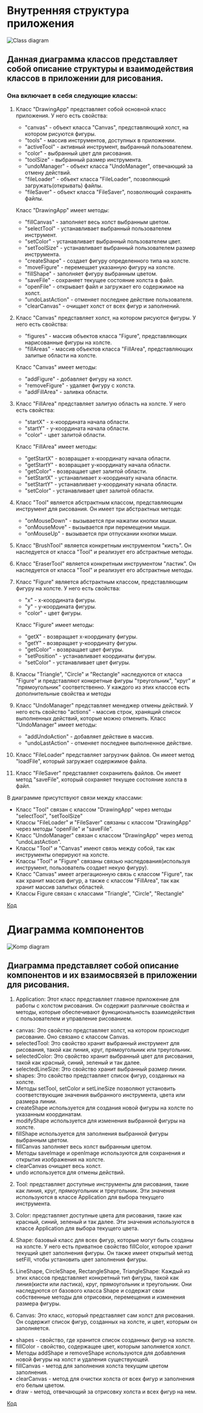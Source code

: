 # Внутренняя структура приложения
![Class diagram](https://github.com/UnVeh/reposit/blob/master/diagrams/class.png)
## Данная диаграмма классов представляет собой описание структуры и взаимодействия классов в приложении для рисования.

### Она включает в себя следующие классы:

1. Класс "DrawingApp" представляет собой основной класс приложения. У него есть свойства:
   - "canvas" - объект класса "Canvas", представляющий холст, на котором рисуются фигуры.
   - "tools" - массив инструментов, доступных в приложении.
   - "activeTool" - активный инструмент, выбранный пользователем.
   - "color" - выбранный цвет для рисования.
   - "toolSize" - выбранный размер инструмента.
   - "undoManager" - объект класса "UndoManager", отвечающий за отмену действий.
   - "fileLoader" - объект класса "FileLoader", позволяющий загружать(открывать) файлы.
   - "fileSaver" - объект класса "FileSaver", позволяющий сохранять файлы.

   Класс "DrawingApp" имеет методы:
   - "fillCanvas" - заполняет весь холст выбранным цветом.
   - "selectTool" - устанавливает выбранный пользователем инструмент.
   - "setColor" - устанавливает выбранный пользователем цвет.
   - "setToolSize" - устанавливает выбранный пользователем размер инструмента.
   - "createShape" - создает фигуру определенного типа на холсте.
   - "moveFigure" - перемещает указанную фигуру на холсте.
   - "fillShape" - заполняет фигуру выбранным цветом.
   - "saveFile" - сохраняет текущее состояние холста в файл.
   - "openFile" - открывает файл и загружает его содержимое на холст.
   - "undoLastAction" - отменяет последнее действие пользователя.
   - "clearCanvas" - очищает холст от всех фигур и заполнений.

2. Класс "Canvas" представляет холст, на котором рисуются фигуры. У него есть свойства:
   - "figures" - массив объектов класса "Figure", представляющих нарисованные фигуры на холсте.
   - "fillAreas" - массив объектов класса "FillArea", представляющих залитые области на холсте.

   Класс "Canvas" имеет методы:
   - "addFigure" - добавляет фигуру на холст.
   - "removeFigure" - удаляет фигуру с холста.
   - "addFillArea" - заливка области.

3. Класс "FillArea" представляет залитую область на холсте. У него есть свойства:
   - "startX" - x-координата начала области.
   - "startY" - y-координата начала области.
   - "color" - цвет залитой области.

   Класс "FillArea" имеет методы:
   - "getStartX" - возвращает x-координату начала области.
   - "getStartY" - возвращает y-координату начала области.
   - "getColor" - возвращает цвет залитой области.
   - "setStartX" - устанавливает x-координату начала области.
   - "setStartY" - устанавливает y-координату начала области.
   - "setColor" - устанавливает цвет залитой области.

4. Класс "Tool" является абстрактным классом, представляющим инструмент для рисования. Он имеет три абстрактных метода:
   - "onMouseDown" - вызывается при нажатии кнопки мыши.
   - "onMouseMove" - вызывается при перемещении мыши.
   - "onMouseUp" - вызывается при отпускании кнопки мыши.

5. Класс "BrushTool" является конкретным инструментом "кисть". Он наследуется от класса "Tool" и реализует его абстрактные методы.

6. Класс "EraserTool" является конкретным инструментом "ластик". Он наследуется от класса "Tool" и реализует его абстрактные методы.

7. Класс "Figure" является абстрактным классом, представляющим фигуру на холсте. У него есть свойства:
   - "x" - x-координата фигуры.
   - "y" - y-координата фигуры.
   - "color" - цвет фигуры.

   Класс "Figure" имеет методы:
   - "getX" - возвращает x-координату фигуры.
   - "getY" - возвращает y-координату фигуры.
   - "getColor" - возвращает цвет фигуры.
   - "setPosition" - устанавливает координаты фигуры.
   - "setColor" - устанавливает цвет фигуры.

8. Классы "Triangle", "Circle" и "Rectangle" наследуются от класса "Figure" и представляют конкретные фигуры
 "треугольник", "круг" и "прямоугольник" соответственно. У каждого из этих классов есть дополнительные свойства и методы

9. Класс "UndoManager" представляет менеджер отмены действий. У него есть свойство "actions" - массив строк, хранящий список выполненных действий, которые можно отменить. Класс "UndoManager" имеет методы:
   - "addUndoAction" - добавляет действие в массив.
   - "undoLastAction" - отменяет последнее выполненное действие.

10. Класс "FileLoader" представляет загрузчик файлов. Он имеет метод "loadFile", который загружает содержимое файла.

11. Класс "FileSaver" представляет сохранитель файлов. Он имеет метод "saveFile", который сохраняет текущее состояние холста в файл.

В диаграмме присутствуют связи между классами:
- Класс "Tool" связан с классом "DrawingApp" через методы "selectTool", "setToolSize"
- Классы "FileLoader" и "FileSaver" связаны с классом "DrawingApp" через методы "openFile" и "saveFile".
- Класс "UndoManager" связан с классом "DrawingApp" через метод "undoLastAction".
- Классы "Tool" и "Canvas" имеют связь между собой, так как инструменты оперируют на холсте.
- Классы "Tool" и "Figure" связаны связью наследования(используя инструмент, пользователь создает некую фигуру).
- Класс "Canvas" имеет агрегационную связь с классом "Figure", так как хранит массив фигур, а также с классом "FillArea", так как хранит массив залитых областей.
- Классы Figure связан с классами "Triangle", "Circle", "Rectangle"

[Код](https://github.com/UnVeh/reposit/blob/master/diagrams/class.puml)

# Диаграмма компонентов

![Komp diagram](https://github.com/UnVeh/reposit/blob/master/diagrams/komp.png)

## Диаграмма представляет собой описание компонентов и их взаимосвязей в приложении для рисования.

1. Application: Этот класс представляет главное приложение для работы с холстом рисования. Он содержит различные свойства и методы, которые обеспечивают функциональность взаимодействия с пользователем и управление рисованием.
  - canvas: Это свойство представляет холст, на котором происходит рисование. Оно связано с классом Canvas.
  - selectedTool: Это свойство хранит выбранный инструмент для рисования, такой как линия, круг, прямоугольник или треугольник.
  - selectedColor: Это свойство хранит выбранный цвет для рисования, такой как красный, синий, зеленый и так далее.
  - selectedLineSize: Это свойство хранит выбранный размер линии.
  - shapes: Это свойство представляет список фигур, созданных на холсте.
  - Методы setTool, setColor и setLineSize позволяют установить соответствующие значения выбранного инструмента, цвета или размера линии.
  - createShape используется для создания новой фигуры на холсте по указанным координатам.
  - modifyShape используется для изменения выбранной фигуры на холсте.
  - fillShape используется для заполнения выбранной фигуры выбранным цветом.
  - fillCanvas заполняет весь холст выбранным цветом.
  - Методы saveImage и openImage используются для сохранения и открытия изображения на холсте.
  - clearCanvas очищает весь холст.
  - undo используется для отмены действий.

2. Tool:  представляет доступные инструменты для рисования, такие как линия, круг, прямоугольник и треугольник. Эти значения используются в классе Application для выбора текущего инструмента.

3. Color:  представляет доступные цвета для рисования, такие как красный, синий, зеленый и так далее. Эти значения используются в классе Application для выбора текущего цвета.

4. Shape: базовый класс для всех фигур, которые могут быть созданы на холсте. У него есть приватное свойство fillColor, которое хранит текущий цвет заполнения фигуры. Он также имеет открытый метод setFill, чтобы установить цвет заполнения фигуры.

5. LineShape, CircleShape, RectangleShape, TriangleShape: Каждый из этих классов представляет конкретный тип фигуры, такой как линия(кисти или ластика), круг, прямоугольник и треугольник. Они наследуются от базового класса Shape и содержат свои собственные методы для отрисовки, перемещения и изменения размера фигуры.

6. Canvas: Это класс, который представляет сам холст для рисования. Он содержит список фигур, созданных на холсте, и цвет, которым он заполняется.
  - shapes - свойство, где хранится список созданных фигур на холсте.
  - fillColor - свойство, содержащее цвет, которым заполняется холст.
  - Методы addShape и removeShape используются для добавления новой фигуры на холст и удаления существующей.
  - fillCanvas - метод для заполнения холста текущим цветом заполнения.
  - clearCanvas - метод для очистки холста от всех фигур и заполнения его белым цветом.
  - draw - метод, отвечающий за отрисовку холста и всех фигур на нем.

[Код](https://github.com/UnVeh/reposit/blob/master/diagrams/komp.puml)
